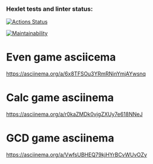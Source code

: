 ### Hexlet tests and linter status:
[![Actions Status](https://github.com/darklittlefinch/java-project-61/workflows/hexlet-check/badge.svg)](https://github.com/darklittlefinch/java-project-61/actions)

[![Maintainability](https://api.codeclimate.com/v1/badges/8a1ef4004fd96354979b/maintainability)](https://codeclimate.com/github/darklittlefinch/java-project-61/maintainability)

# Even game asciicema
https://asciinema.org/a/6x8TFSOu3YRmRNinYmjAYwsnq

# Calc game asciinema
https://asciinema.org/a/r0kaZMDk0vjgZXUy7e618NNeJ

# GCD game asciinema
https://asciinema.org/a/VwfsUBHEQ79kjHYrBCvWUvOZy

